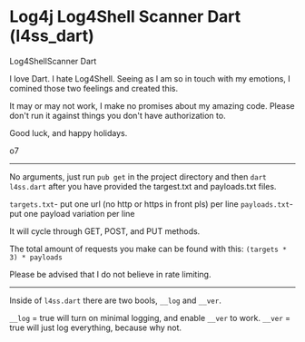 # Log4j Log4Shell Scanner Dart (l4ss_dart)
Log4ShellScanner Dart

I love Dart. I hate Log4Shell. Seeing as I am so in touch with my emotions, I comined those two feelings and created this.

It may or may not work, I make no promises about my amazing code. Please don't run it against things you don't have authorization to.

Good luck, and happy holidays.

o7

-----------------------------------------

No arguments, just run `pub get` in the project directory and then `dart l4ss.dart` after you have provided the targest.txt and payloads.txt files.

`targets.txt`- put one url (no http or https in front pls) per line
`payloads.txt`- put one payload variation per line

It will cycle through GET, POST, and PUT methods.

The total amount of requests you make can be found with this: 
`(targets * 3) * payloads`

Please be advised that I do not believe in rate limiting.

-----------------------------------------

Inside of `l4ss.dart` there are two bools, `__log` and `__ver`.

`__log` = true will turn on minimal logging, and enable `__ver` to work.
`__ver` = true will just log everything, because why not. 

